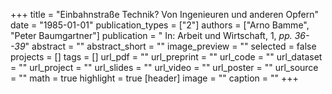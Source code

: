 +++
title = "Einbahnstraße Technik? Von Ingenieuren und anderen Opfern"
date = "1985-01-01"
publication_types = ["2"]
authors = ["Arno Bamme", "Peter Baumgartner"]
publication = " In: Arbeit und Wirtschaft, 1, _pp. 36--39_"
abstract = ""
abstract_short = ""
image_preview = ""
selected = false
projects = []
tags = []
url_pdf = ""
url_preprint = ""
url_code = ""
url_dataset = ""
url_project = ""
url_slides = ""
url_video = ""
url_poster = ""
url_source = ""
math = true
highlight = true
[header]
image = ""
caption = ""
+++
